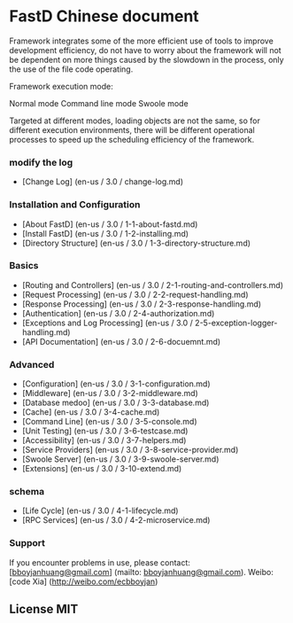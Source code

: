 # FastD Chinese document

Framework integrates some of the more efficient use of tools to improve development efficiency, do not have to worry about the framework will not be dependent on more things caused by the slowdown in the process, only the use of the file code operating.

Framework execution mode:

Normal mode
Command line mode
Swoole mode

Targeted at different modes, loading objects are not the same, so for different execution environments, there will be different operational processes to speed up the scheduling efficiency of the framework.

### modify the log

* [Change Log] (en-us / 3.0 / change-log.md)

### Installation and Configuration

* [About FastD] (en-us / 3.0 / 1-1-about-fastd.md)
* [Install FastD] (en-us / 3.0 / 1-2-installing.md)
* [Directory Structure] (en-us / 3.0 / 1-3-directory-structure.md)


### Basics

* [Routing and Controllers] (en-us / 3.0 / 2-1-routing-and-controllers.md)
* [Request Processing] (en-us / 3.0 / 2-2-request-handling.md)
* [Response Processing] (en-us / 3.0 / 2-3-response-handling.md)
* [Authentication] (en-us / 3.0 / 2-4-authorization.md)
* [Exceptions and Log Processing] (en-us / 3.0 / 2-5-exception-logger-handling.md)
* [API Documentation] (en-us / 3.0 / 2-6-docuemnt.md)

### Advanced

* [Configuration] (en-us / 3.0 / 3-1-configuration.md)
* [Middleware] (en-us / 3.0 / 3-2-middleware.md)
* [Database medoo] (en-us / 3.0 / 3-3-database.md)
* [Cache] (en-us / 3.0 / 3-4-cache.md)
* [Command Line] (en-us / 3.0 / 3-5-console.md)
* [Unit Testing] (en-us / 3.0 / 3-6-testcase.md)
* [Accessibility] (en-us / 3.0 / 3-7-helpers.md)
* [Service Providers] (en-us / 3.0 / 3-8-service-provider.md)
* [Swoole Server] (en-us / 3.0 / 3-9-swoole-server.md)
* [Extensions] (en-us / 3.0 / 3-10-extend.md)


### schema

* [Life Cycle] (en-us / 3.0 / 4-1-lifecycle.md)
* [RPC Services] (en-us / 3.0 / 4-2-microservice.md)

### Support

If you encounter problems in use, please contact: [bboyjanhuang@gmail.com] (mailto: bboyjanhuang@gmail.com). Weibo: [code Xia] (http://weibo.com/ecbboyjan)

## License MIT